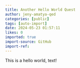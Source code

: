 ```yaml
---
title: Another Hello World Quest
author: jeny-amatya-qed
categories: [public]
tags: [auto-import]
date: 2024-05-23 01:57:11 
likes: 0
imported: true
import-source: GitHub
import-ref: 
---
```


This is a hello world, text!

